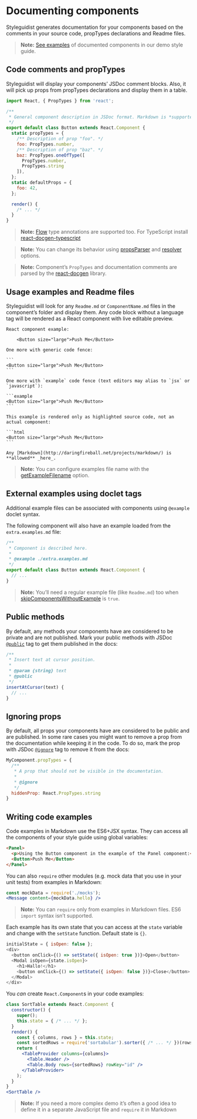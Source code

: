 # Documenting components

Styleguidist generates documentation for your components based on the comments in your source code, propTypes declarations and Readme files.

> **Note:** [See examples](../examples/basic/lib/components) of documented components in our demo style guide.

## Code comments and propTypes

Styleguidist will display your components’ JSDoc comment blocks. Also, it will pick up props from propTypes declarations and display them in a table.

```javascript
import React, { PropTypes } from 'react';

/**
 * General component description in JSDoc format. Markdown is *supported*.
 */
export default class Button extends React.Component {
  static propTypes = {
    /** Description of prop "foo". */
    foo: PropTypes.number,
    /** Description of prop "baz". */
    baz: PropTypes.oneOfType([
      PropTypes.number,
      PropTypes.string
    ]),
  };
  static defaultProps = {
    foo: 42,
  };

  render() {
    /* ... */
  }
}
```

> **Note:** [Flow](https://flowtype.org/) type annotations are supported too. For TypeScript install [react-docgen-typescript](https://github.com/pvasek/react-docgen-typescript)

> **Note:** You can change its behavior using [propsParser](Configuration.md#propsparser) and [resolver](Configuration.md#resolver) options.

> **Note:** Component’s `PropTypes` and documentation comments are parsed by the [react-docgen](https://github.com/reactjs/react-docgen) library.

## Usage examples and Readme files

Styleguidist will look for any `Readme.md` or `ComponentName.md` files in the component’s folder and display them. Any code block without a language tag will be rendered as a  React component with live editable preview.

    React component example:

        <Button size="large">Push Me</Button>

    One more with generic code fence:

    ```
    <Button size="large">Push Me</Button>
    ```

    One more with `example` code fence (text editors may alias to `jsx` or `javascript`):

    ```example
    <Button size="large">Push Me</Button>
    ```

    This example is rendered only as highlighted source code, not an actual component:

    ```html
    <Button size="large">Push Me</Button>
    ```

    Any [Markdown](http://daringfireball.net/projects/markdown/) is **allowed** _here_.

> **Note:** You can configure examples file name with the [getExampleFilename](Configuration.md#getexamplefilename) option.

## External examples using doclet tags

Additional example files can be associated with components using `@example` doclet syntax.

The following component will also have an example loaded from the `extra.examples.md` file:

```javascript
/**
 * Component is described here.
 *
 * @example ./extra.examples.md
 */
export default class Button extends React.Component {
  // ...
}
```

> **Note:** You’ll need a regular example file (like `Readme.md`) too when [skipComponentsWithoutExample](Configuration.md#skipcomponentswithoutexample) is `true`.

## Public methods

By default, any methods your components have are considered to be private and are not published. Mark your public methods with JSDoc [`@public`](http://usejsdoc.org/tags-public.html) tag to get them published in the docs:

```javascript
/**
 * Insert text at cursor position.
 *
 * @param {string} text
 * @public
 */
insertAtCursor(text) {
  // ...
}
```

## Ignoring props

By default, all props your components have are considered to be public and are published. In some rare cases you might want to remove a prop from the documentation while keeping it in the code. To do so, mark the prop with JSDoc [`@ignore`](http://usejsdoc.org/tags-ignore.html) tag to remove it from the docs:

```javascript
MyComponent.propTypes = {
  /**
   * A prop that should not be visible in the documentation.
   *
   * @ignore
   */
  hiddenProp: React.PropTypes.string
}
```

## Writing code examples

Code examples in Markdown use the ES6+JSX syntax. They can access all the components of your style guide using global variables:

```html
<Panel>
  <p>Using the Button component in the example of the Panel component:</p>
  <Button>Push Me</Button>
</Panel>
```

You can also `require` other modules (e.g. mock data that you use in your unit tests) from examples in Markdown:

```jsx
const mockData = require('./mocks');
<Message content={mockData.hello} />
```

> **Note:** You can `require` only from examples in Markdown files. ES6 `import` syntax isn’t supported.

Each example has its own state that you can access at the `state` variable and change with the `setState` function. Default state is `{}`.

```js
initialState = { isOpen: false };
<div>
  <button onClick={() => setState({ isOpen: true })}>Open</button>
  <Modal isOpen={state.isOpen}>
    <h1>Hallo!</h1>
    <button onClick={() => setState({ isOpen: false })}>Close</button>
  </Modal>
</div>
```

You *can* create `React.Component`s in your code examples:

```jsx
class SortTable extends React.Component {
  constructor() {
    super();
    this.state = { /* ... */ };
  }
  render() {
    const { columns, rows } = this.state;
    const sortedRows = require('sortabular').sorter({ /* ... */ })(rows);
    return (
      <TableProvider columns={columns}>
        <Table.Header />
        <Table.Body rows={sortedRows} rowKey="id" />
      </TableProvider>
    );
  }
}
<SortTable />
```

> **Note:** If you need a more complex demo it’s often a good idea to define it in a separate JavaScript file and `require` it in Markdown
